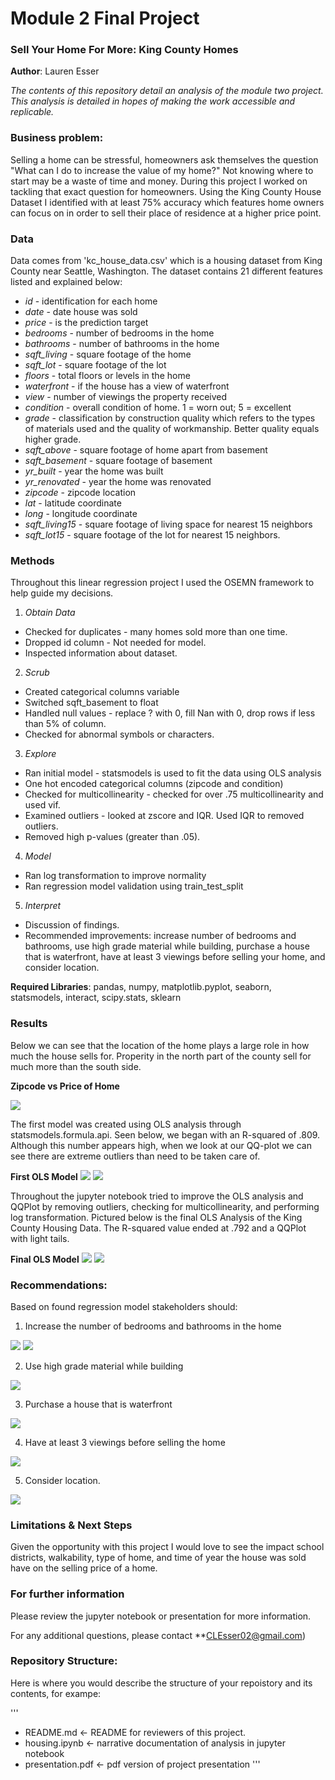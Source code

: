 
# Module 2 Final Project
### Sell Your Home For More: King County Homes

**Author**: Lauren Esser

*The contents of this repository detail an analysis of the module two project. This analysis is detailed in hopes of making the work accessible and replicable.*


### Business problem:
Selling a home can be stressful, homeowners ask themselves the question "What can I do to increase the value of my home?" Not knowing where to start may be a waste of time and money. During this project I worked on tackling that exact question for homeowners. Using the King County House Dataset I identified with at least 75% accuracy which features home owners can focus on in order to sell their place of residence at a higher price point.


### Data
Data comes from 'kc_house_data.csv' which is a housing dataset from King County near Seattle, Washington. The dataset contains 21 different features listed and explained below:

* *id* - identification for each home
* *date* - date house was sold
* *price* - is the prediction target
* *bedrooms* - number of bedrooms in the home
* *bathrooms* - number of bathrooms in the home
* *sqft_living* - square footage of the home
* *sqft_lot* - square footage of the lot
* *floors* - total floors or levels in the home
* *waterfront* - if the house has a view of waterfront
* *view* - number of viewings the property received
* *condition* - overall condition of home. 1 = worn out; 5 = excellent
* *grade* - classification by construction quality which refers to the types of materials used and the quality of workmanship. Better quality equals higher grade.
* *sqft_above* - square footage of home apart from basement
* *sqft_basement* - square footage of basement
* *yr_built* - year the home was built
* *yr_renovated* - year the home was renovated
* *zipcode* - zipcode location
* *lat* - latitude coordinate
* *long* - longitude coordinate
* *sqft_living15* - square footage of living space for nearest 15 neighbors
* *sqft_lot15* - square footage of the lot for nearest 15 neighbors.


### Methods
Throughout this linear regression project I used the OSEMN framework to help guide my decisions. 
1. *Obtain Data*
* Checked for duplicates - many homes sold more than one time.
* Dropped id column - Not needed for model.
* Inspected information about dataset.
2. *Scrub* 
* Created categorical columns variable
* Switched sqft_basement to float
* Handled null values - replace ? with 0, fill Nan with 0, drop rows if less than 5% of column.
* Checked for abnormal symbols or characters.
3. *Explore* 
* Ran initial model - statsmodels is used to fit the data using OLS analysis
* One hot encoded categorical columns (zipcode and condition)
* Checked for multicollinearity - checked for over .75 multicollinearity and used vif.
* Examined outliers - looked at zscore and IQR. Used IQR to removed outliers.
* Removed high p-values (greater than .05).
4. *Model* 
* Ran log transformation to improve normality
* Ran regression model validation using train_test_split
5. *Interpret* 
* Discussion of findings.
* Recommended improvements: increase number of bedrooms and bathrooms, use high grade material while building, purchase a house that is waterfront, have at least 3 viewings before selling your home, and consider location.
    
    
**Required Libraries**: pandas, numpy, matplotlib.pyplot, seaborn, statsmodels, interact, scipy.stats, sklearn


### Results

Below we can see that the location of the home plays a large role in how much the house sells for. Properity in the north part of the county sell for much more than the south side.

**Zipcode vs Price of Home**

![](images/Screen%20Shot%202020-09-07%20at%209.42.32%20AM.png)

The first model was created using OLS analysis through statsmodels.formula.api. Seen below, we began with an R-squared of .809. Although this number appears high, when we look at our QQ-plot we can see there are extreme outliers than need to be taken care of.

**First OLS Model**
![](images/first%20model%20OLS.png)
![](images/first%20model%20QQ.png)

Throughout the jupyter notebook tried to improve the OLS analysis and QQPlot by removing outliers, checking for multicollinearity, and performing log transformation. Pictured below is the final OLS Analysis of the King County Housing Data. The R-squared value ended at .792 and a QQPlot with light tails. 

**Final OLS Model**
![](images/Final%20OLS.png)
![](images/Final%20QQ.png)




### Recommendations:
Based on found regression model stakeholders should:
1. Increase the number of bedrooms and bathrooms in the home

![](images/Bedrooms.png)
![](images/Bathrooms.png)

2. Use high grade material while building

![](images/Grade.png)

3. Purchase a house that is waterfront

![](images/Waterfront.png)

4. Have at least 3 viewings before selling the home

![](images/View.png)

5. Consider location.

![](images/location.png)

### Limitations & Next Steps
Given the opportunity with this project I would love to see the impact school districts, walkability, type of home, and time of year the house was sold have on the selling price of a home. 


### For further information
Please review the jupyter notebook or presentation for more information.

For any additional questions, please contact **CLEsser02@gmail.com)

### Repository Structure:
Here is where you would describe the structure of your repoistory and its contents, for exampe:


'''
* README.md                       <- README for reviewers of this project.
* housing.ipynb             <- narrative documentation of analysis in jupyter notebook
* presentation.pdf                <- pdf version of project presentation
'''
 
 



